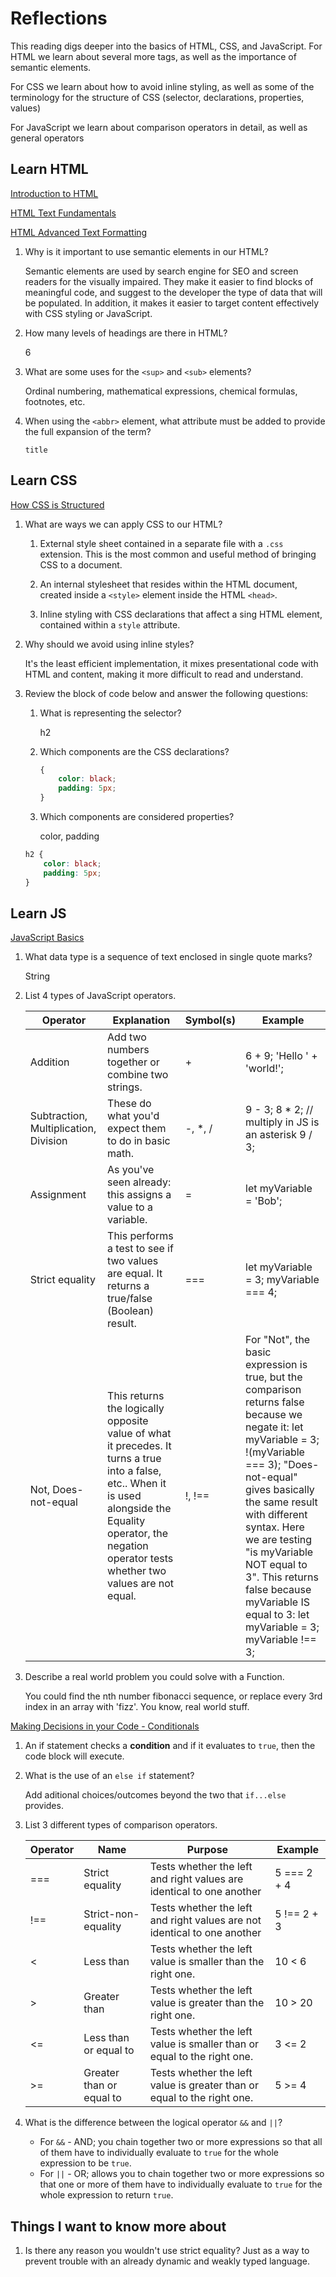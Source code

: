 # Reflections

This reading digs deeper into the basics of HTML, CSS, and JavaScript. For HTML we learn about several more tags, as well as the importance of semantic elements.

For CSS we learn about how to avoid inline styling, as well as some of the terminology for the structure of CSS (selector, declarations, properties, values)

For JavaScript we learn about comparison operators in detail, as well as general operators

## Learn HTML

[Introduction to HTML](https://developer.mozilla.org/en-US/docs/Learn/HTML/Introduction_to_HTML)

[HTML Text Fundamentals](https://developer.mozilla.org/en-US/docs/Learn/HTML/Introduction_to_HTML/HTML_text_fundamentals)

[HTML Advanced Text Formatting](https://developer.mozilla.org/en-US/docs/Learn/HTML/Introduction_to_HTML/Advanced_text_formatting)

1. Why is it important to use semantic elements in our HTML?

    Semantic elements are used by search engine for SEO and screen readers for the visually impaired. They make it easier to find blocks of meaningful code, and suggest to the developer the type of data that will be populated. In addition, it makes it easier to target content effectively with CSS styling or JavaScript.

2. How many levels of headings are there in HTML?

    6

3. What are some uses for the `<sup>` and `<sub>` elements?

    Ordinal numbering, mathematical expressions, chemical formulas, footnotes, etc.

4. When using the `<abbr>` element, what attribute must be added to provide the full expansion of the term?

    `title`

## Learn CSS

[How CSS is Structured](https://developer.mozilla.org/en-US/docs/Learn/CSS/First_steps/How_CSS_is_structured)

1. What are ways we can apply CSS to our HTML?

    1. External style sheet contained in a separate file with a `.css` extension. This is the most common and useful method of bringing CSS to a document.

    2. An internal stylesheet that resides within the HTML document, created inside a `<style>` element inside the HTML `<head>`.

    3. Inline styling with CSS declarations that affect a sing HTML element, contained within a `style` attribute.

2. Why should we avoid using inline styles?

    It's the least efficient implementation, it mixes presentational code with HTML and content, making it more difficult to read and understand.

3. Review the block of code below and answer the following questions:

    1. What is representing the selector?

        h2

    2. Which components are the CSS declarations?

        ```CSS
        {
            color: black;
            padding: 5px;
        } 
        ```

    3. Which components are considered properties?

        color, padding

    ```CSS
    h2 {
        color: black;
        padding: 5px;
    } 
    ```

## Learn JS

[JavaScript Basics](https://developer.mozilla.org/en-US/docs/Learn/Getting_started_with_the_web/JavaScript_basics)

1. What data type is a sequence of text enclosed in single quote marks?

    String

2. List 4 types of JavaScript operators.

    | Operator                              | Explanation                                                                                                                                                                                                       | Symbol(s) | Example                                                                                                                                                                                                                                                                                                                                                         |
    |---------------------------------------|-------------------------------------------------------------------------------------------------------------------------------------------------------------------------------------------------------------------|-----------|-----------------------------------------------------------------------------------------------------------------------------------------------------------------------------------------------------------------------------------------------------------------------------------------------------------------------------------------------------------------|
    | Addition                              | Add two numbers together or combine two strings.                                                                                                                                                                  | +         | 6 + 9; 'Hello ' + 'world!';                                                                                                                                                                                                                                                                                                                                     |
    | Subtraction, Multiplication, Division | These do what you'd expect them to do in basic math.                                                                                                                                                              | -, *, /   | 9 - 3; 8 * 2; // multiply in JS is an asterisk 9 / 3;                                                                                                                                                                                                                                                                                                           |
    | Assignment                            | As you've seen already: this assigns a value to a variable.                                                                                                                                                       | =         | let myVariable = 'Bob';                                                                                                                                                                                                                                                                                                                                         |
    | Strict equality                       | This performs a test to see if two values are equal. It returns a true/false (Boolean) result.                                                                                                                    | ===       | let myVariable = 3; myVariable === 4;                                                                                                                                                                                                                                                                                                                           |
    | Not, Does-not-equal                   | This returns the logically opposite value of what it precedes. It turns a true into a false, etc.. When it is used alongside the Equality operator, the negation operator tests whether two values are not equal. | !, !==    | For "Not", the basic expression is true, but the comparison returns false because we negate it: let myVariable = 3; !(myVariable === 3); "Does-not-equal" gives basically the same result with different syntax. Here we are testing "is myVariable NOT equal to 3". This returns false because myVariable IS equal to 3: let myVariable = 3; myVariable !== 3; |

3. Describe a real world problem you could solve with a Function.

    You could find the nth number fibonacci sequence, or replace every 3rd index in an array with 'fizz'. You know, real world stuff.

[Making Decisions in your Code - Conditionals](https://developer.mozilla.org/en-US/docs/Learn/JavaScript/Building_blocks/conditionals)

1. An if statement checks a **condition** and if it evaluates to ``true``, then the code block will execute.

2. What is the use of an `else if` statement?

    Add aditional choices/outcomes beyond the two that `if...else` provides.

3. List 3 different types of comparison operators.

    | Operator | Name                     | Purpose                                                                  | Example      |
    |----------|--------------------------|--------------------------------------------------------------------------|--------------|
    | ===      | Strict equality          | Tests whether the left and right values are identical to one another     | 5 === 2 + 4  |
    | !==      | Strict-non-equality      | Tests whether the left and right values are not identical to one another | 5 !== 2 + 3  |
    | <        | Less than                | Tests whether the left value is smaller than the right one.              | 10 < 6       |
    | >        | Greater than             | Tests whether the left value is greater than the right one.              | 10 > 20      |
    | <=       | Less than or equal to    | Tests whether the left value is smaller than or equal to the right one.  | 3 <= 2       |
    | >=       | Greater than or equal to | Tests whether the left value is greater than or equal to the right one.  | 5 >= 4       |

4. What is the difference between the logical operator `&&` and `||`?

    - For `&&` - AND; you chain together two or more expressions so that all of them have to individually evaluate to `true` for the whole expression to be `true`.
    - For `||` - OR; allows you to chain together two or more expressions so that one or more of them have to individually evaluate to `true` for the whole expression to return `true`.

## Things I want to know more about

1. Is there any reason you wouldn't use strict equality? Just as a way to prevent trouble with an already dynamic and weakly typed language.
